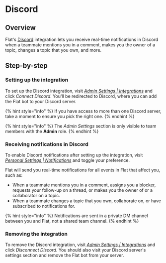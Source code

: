 # Discord

## Overview

Flat's [Discord](https://discord.com/) integration lets you receive real-time notifications in Discord when a teammate mentions you in a comment, makes you the owner of a topic, changes a topic that you own, and more.

## Step-by-step

### Setting up the integration

To set up the Discord integration, visit [_Admin Settings | Integrations_](https://go.flat.app/settings/integrations) and click _Connect Discord_. You'll be redirected to Discord, where you can add the Flat bot to your Discord server.

{% hint style="info" %}
If you have access to more than one Discord server, take a moment to ensure you pick the right one.
{% endhint %}

{% hint style="info" %}
The _Admin Settings_ section is only visible to team members with the **Admin** role.
{% endhint %}

### Receiving notifications in Discord

To enable Discord notifications after setting up the integration, visit [_Personal Settings | Notifications_](https://go.flat.app/settings/notifications) and toggle your preference.

Flat will send you real-time notifications for all events in Flat that affect you, such as:

* When a teammate mentions you in a comment, assigns you a blocker, requests your follow-up on a thread, or makes you the owner of or a collaborator on a topic.
* When a teammate changes a topic that you own, collaborate on, or have subscribed to notifications for.

{% hint style="info" %}
Notifications are sent in a private DM channel between you and Flat, not a shared team channel.
{% endhint %}

### Removing the integration

To remove the Discord integration, visit [_Admin Settings | Integrations_](https://go.flat.app/settings/integrations) and click _Disconnect Discord_. You should also visit your Discord server's settings section and remove the Flat bot from your server.
